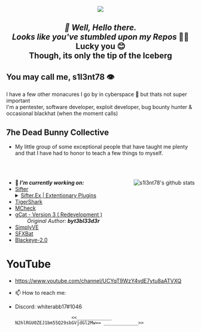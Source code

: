 <p align="middle"><img align="middle" src="https://raw.githubusercontent.com/s1l3nt78/s1l3nt78.github.io/master/.vs/log.png"></p>

<h2 align="Middle"><em><strong>👋 Well, Hello there.</strong></h><br />
<h align="Middle">Looks like you've stumbled upon my Repos</em> 🐱‍👓</h><br />
<h align="Middle">Lucky you 😊</h><br />
<h align="Middle">Though, its only the tip of the Iceberg</h>


## You may call me, s1l3nt78 👁

 I have a few other monacures I go by in cyberspace 🐇 but thats not super important
  <br />
 I'm a pentester, software developer, exploit developer, bug bounty hunter & occasional blackhat (when the moment calls)
  
## 7he Dead Bunny Collective
 + My little group of some exceptional people that have taught me plenty <br />
 and that I have had to honor to teach a few things to myself. 

<br /><br />

<img align="right" src="https://camo.githubusercontent.com/3f488744235bd0b4205f66b050e8f24c08f0e3eb/68747470733a2f2f6769746875622d726561646d652d73746174732e76657263656c2e6170702f6170693f757365726e616d653d73316c336e7437382673686f775f69636f6e733d74727565267468656d653d7261646963616c" alt="s1l3nt78's github stats" style="max-width:90%;">


- 🔭<strong><em> I’m currently working on: </strong></em> 
- <a href="https://github.com/s1l3nt78/sifter">Sifter</a>
    &emsp; <details><summary><a href="https://github.com/Sifter-Ex">Sifter.Ex | Extentionary Plugins</a></summary>
    &emsp;    ├── <a href="https://github.com/Sifter-Ex/PlugPack">PlugPack</a><br />
    &emsp;    ├── <a href="https://github.com/Sifter-Ex/gPlug">gPlug</a><br />
    &emsp;    ├── <a href="https://github.com/Sifter-Ex/cPlug">cPlug</a><br />
    &emsp;    ├── <a href="https://github.com/Sifter-Ex/mPlug">mPlug</a><br />
    &emsp;    ├── <a href="https://github.com/Sifter-Ex/fPlug">fPlug</a><br />
    &emsp;    └── ...<br />
    </details>
- <a href="https://github.com/s1l3nt78/TigerShark">TigerShark</a>
- <a href="https://github.com/s1l3nt78/MkCheck">MCheck</a>
- <a href="https://github.com/7dbc/gCat">gCat - Version 3 ( Redevelopment )</a> <br />
&emsp;&emsp; <em>Original Author: <strong>byt3bl33d3r</strong></em><br />
- <a href="https://github.com/7dbc/SimplyVE">SimplyVE</a><br />
- <a href="https://github.com/7dbc/SFXBat">SFXBat</a><br />
- <a href="https://github.com/Blackeye2/blackeye">Blackeye-2.0</a>

# YouTube
- https://www.youtube.com/channel/UCYqT9WzY4vdE7ytu8aATVXQ

- 📫 How to reach me:
- Discord: whiterabb17#1046    
    
                           <<_____________ N2hlRGU0ZEJ1bm55Q29sbGVjdGl2Mw== _____________>>
